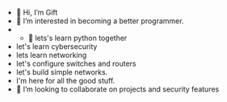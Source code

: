 - 👋 Hi, I’m Gift 
- 👀 I’m interested in becoming a better programmer.
- - 🌱 lets's learn python together
- let's learn cybersecurity
- lets learn networking
- let's configure switches and routers
- let's build simple networks.
- I'm here for all the good stuff.
- 💞️ I’m looking to collaborate on projects and security features


<!---
Chiazampythonclass/Chiazampythonclass is a ✨ special ✨ repository because its `README.md` (this file) appears on your GitHub profile.
You can click the Preview link to take a look at your changes.
--->
